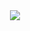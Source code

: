 <div align="center"> <img src="https://metrics.lecoq.io/njuerr?template=classic&config.timezone=Asia%2FShanghai"> </div>
